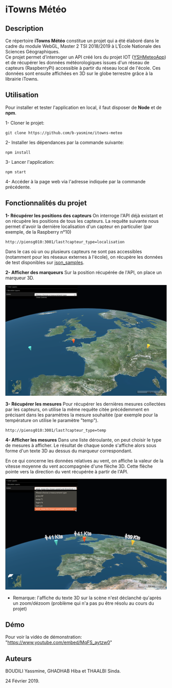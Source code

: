 # iTowns Météo
## Description
Ce répertoire **iTowns Météo** constitue un projet qui a été élaboré dans le cadre du module WebGL, Master 2 TSI 2018/2019 à L’École Nationale des Sciences Géographiques.  
Ce projet permet d’interroger un API créé lors du projet IOT ([YSHMeteoApp](https://gitlab.com/Yassmine.Boudili/yshmeteoapp)) et de récupérer les données météorologiques issues d'un réseau de capteurs (RaspberryPi) accessible à partir du réseau local de l'école. Ces données sont ensuite affichées en 3D sur le globe terrestre grâce à la librairie iTowns.   

## Utilisation
Pour installer et tester l'application en local, il faut disposer de **Node** et de **npm**.  

 1- Cloner le projet:
```
git clone https://github.com/b-yasmine/itowns-meteo
``` 
2- Installer les dépendances par la commande suivante:   
```
npm install
```  
3- Lancer l'application:  
```
npm start
```  
4- Accéder à la page web via l'adresse indiquée par la commande précédente.  

## Fonctionnalités du projet

**1- Récupérer les positions des capteurs**
On interroge l'API déjà existant et on récupère les positions de tous les capteurs. 
La requête suivante nous permet d'avoir la dernière localisation d'un capteur en particulier (par exemple, de la Raspberry n°10)
```
http://piensg010:3001/last?capteur_type=localisation
```  
Dans le cas où un ou plusieurs capteurs ne sont pas accessibles (notamment pour les réseaux externes à l'école), on récupère les données de test disponibles sur [json_samples](https://github.com/b-yasmine/itowns-meteo/tree/master/json_samples).  

**2- Afficher des marqueurs**
Sur la position récupérée de l'API, on place un marqueur 3D.  
 
![enter image description here](https://raw.githubusercontent.com/b-yasmine/itowns-meteo/master/screenshots/webpage.png)

**3- Récupérer les mesures**
Pour récupérer les dernières mesures collectées par les capteurs, on utilise la même requête citée précédemment en précisant dans les paramètres la mesure souhaitée (par exemple pour la température on utilise le paramètre "temp").
```
http://piensg010:3001/last?capteur_type=temp
```  

**4- Afficher les mesures**
Dans une liste déroulante, on peut choisir le type de mesures à afficher. Le résultat de chaque sonde s'affiche alors sous forme d'un texte 3D au dessus du marqueur correspondant.

En ce qui concerne les données relatives au vent, on affiche la valeur de la vitesse moyenne du vent accompagnée d'une flèche 3D. Cette flèche pointe vers la direction du vent récupérée à partir de l'API.

![enter image description here](https://raw.githubusercontent.com/b-yasmine/itowns-meteo/master/screenshots/wind.png)  

- Remarque: l'affiche du texte 3D sur la scène n'est déclanché qu'après un zoom/dézoom (problème qui n'a pas pu être résolu au cours du projet)

## Démo  
Pour voir la vidéo de démonstration: "https://www.youtube.com/embed/MqFS_aytzw0"  

## Auteurs
BOUDILI Yassmine, GHADHAB Hiba et THAALBI Sinda.

24 Février 2019.
